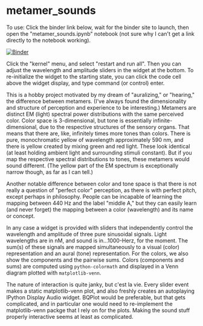 # metamer_sounds
To use:
Click the binder link below, wait for the binder site to launch, then open the "metamer_sounds.ipynb" notebook (not sure why I can't get a link directly to the notebook working).

[![Binder](https://mybinder.org/badge_logo.svg)](https://mybinder.org/v2/gh/ClayCampaigne/metamer_sounds/HEAD)

Click the "kernel" menu, and select "restart and run all". Then you can adjust the wavelength and amplitude sliders in the widget at the bottom.
To re-initialize the widget to the starting state, you can click the code cell above the widget display, and type command (or control) enter.

This is a hobby project motivated by my dream of "auralizing," or "hearing," the difference between metamers. 
(I've always found the dimensionality and structure of perception and experience to be interesting.)
Metamers are distinct EM (light) spectral power distributions with the same perceived color.
Color space is 3-dimensional, but tone is essentially infinite-dimensional, due to the respective structures of the sensory organs.
That means that there are, like, infinitely times more tones than colors. 
There is pure, monochromatic yellow of wavelength approximately 590 nm, and there is yellow created by mixing green and red light. 
These look identical (at least holding ambient light and surrounding stimuli constant). 
But if you map the respective spectral distributions to tones, these metamers would sound different. 
(The yellow part of the EM spectrum is exceptionally narrow though, as far as I can tell.)

Another notable difference between color and tone space is that there is not really a question of "perfect color" perception, as there is with perfect pitch, except perhaps in philosophy. 
People can be incapable of learning the mapping between 440 Hz and the label "middle A," but they can easily learn (and never forget) the mapping between a color (wavelength) and its name or concept.

In any case a widget is provided with sliders that independently control the wavelength and amplitude of three pure sinusoidal signals.
Light wavelengths are in nM, and sound is in...1000-Herz, for the moment.
The sum(s) of these signals are mapped simultaneously to a visual (color) representation and an aural (tone) representation. 
For the colors, we also show the components and the pairwise sums. 
Colors (components and sums) are computed using `python-colormath` and displayed in a Venn diagram plotted with `matplotlib-venn`. 


The nature of interaction is quite janky, but c'est la vie. 
Every slider event makes a static matplotlib-venn plot, and also freshly creates an autoplaying IPython Display Audio widget.
BQPlot would be preferable, but that gets complicated, and in particular one would need to re-implement the matplotlib-venn packge that I rely on for the plots.
Making the sound stuff properly interactive seems at least as complicated.

